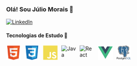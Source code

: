 ### Olá! Sou Júlio Morais 👋

[![LinkedIn](https://img.shields.io/badge/LinkedIn-0077B5?style=for-the-badge&logo=linkedin&logoColor=white)](https://www.linkedin.com/in/julio-morais-8843551b4)

#### Tecnologias de Estudo 🚀

<div style="display: flex; align-items: center; gap: 10px;">
    <img alt="HTML5" width="40" height="40" src="https://raw.githubusercontent.com/devicons/devicon/master/icons/html5/html5-original.svg" title="HTML5" />
    <img alt="CSS3" width="40" height="40" src="https://raw.githubusercontent.com/devicons/devicon/master/icons/css3/css3-original.svg" title="CSS3" />
    <img alt="JavaScript" width="40" height="40" src="https://raw.githubusercontent.com/devicons/devicon/master/icons/javascript/javascript-plain.svg" title="JavaScript" />
    <img alt="Java" width="40" height="40" src="https://cdn.worldvectorlogo.com/logos/java.svg" title="Java" />
    <img alt="React" width="40" height="40" src="https://camo.githubusercontent.com/e6fea164cfe9373591d8b46fd2abd05c3d74f3f400adf9b5946a47fc3eac4e13/68747470733a2f2f63646e2e6a7364656c6976722e6e65742f67682f64657669636f6e732f64657669636f6e406c61746573742f69636f6e732f72656163742f72656163742d6f726967696e616c2e737667" title="React" />
    <img alt="Vue" width="40" height="40" src="https://raw.githubusercontent.com/devicons/devicon/ca28c779441053191ff11710fe24a9e6c23690d6/icons/vuejs/vuejs-original.svg" title="Vue" />
    <img alt="PostgreSQL" width="40" height="40" src="https://raw.githubusercontent.com/devicons/devicon/master/icons/postgresql/postgresql-original-wordmark.svg" title="PostgreSQL" />
</div>
